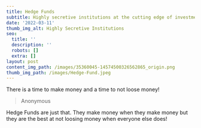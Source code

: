 ```yaml
---
title: Hedge Funds
subtitle: Highly secretive institutions at the cutting edge of investment strategies
date: '2022-03-11'
thumb_img_alt: Highly Secretive Institutions
seo:
  title: ''
  description: ''
  robots: []
  extra: []
layout: post
content_img_path: /images/35360045-14574500326562865_origin.png
thumb_img_path: /images/Hedge-Fund.jpeg
---
```

There is a time to make money and a time to not loose money!

> Anonymous

Hedge Funds are just that. They make money when they make money but they are the best at not loosing money when everyone else does! 

